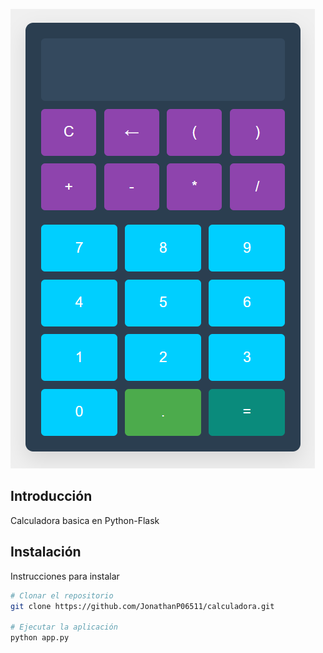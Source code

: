 
![Logo del Proyecto](img/foto.png)

## Introducción

Calculadora basica en Python-Flask

## Instalación

Instrucciones para instalar

```bash
# Clonar el repositorio
git clone https://github.com/JonathanP06511/calculadora.git

# Ejecutar la aplicación
python app.py

